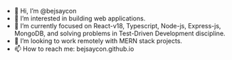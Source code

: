 - 👋 Hi, I’m @bejsaycon
- 👀 I’m interested in building web applications.
- 🌱 I’m currently focused on React-v18, Typescript, Node-js, Express-js, MongoDB, and solving problems in Test-Driven Development discipline.
- 💞️ I’m looking to work remotely with MERN stack projects.
- 📫 How to reach me: bejsaycon.github.io

<!---
bejsaycon/bejsaycon is a ✨ special ✨ repository because its `README.md` (this file) appears on your GitHub profile.
You can click the Preview link to take a look at your changes.
--->
